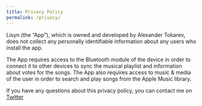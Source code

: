 ```yaml
---
title: Privacy Policy
permalink: /privacy/
---
```


Lisyn (the “App”), which is owned and developed by Alexander Tokarev, does not collect any personally identifiable information about any users who install the app.

The App requires access to the Bluetooth module of the device in order to connect it to other devices to sync the musical playlist and information about votes for the songs. The App also requires access to music & media of the user in order to search and play songs from the Apple Music library.

If you have any questions about this privacy policy, you can contact me on [Twitter](https://twitter.com/lisyn_app)
